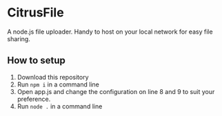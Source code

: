 # CitrusFile
A node.js file uploader. Handy to host on your local network for easy file sharing.

## How to setup
1. Download this repository
2. Run `npm i` in a command line
3. Open app.js and change the configuration on line 8 and 9 to suit your preference.
4. Run `node .` in a command line
